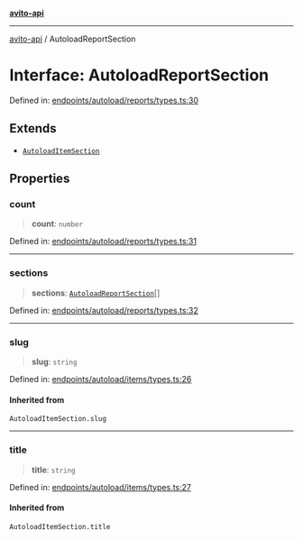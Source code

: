 [**avito-api**](../README.md)

***

[avito-api](../globals.md) / AutoloadReportSection

# Interface: AutoloadReportSection

Defined in: [endpoints/autoload/reports/types.ts:30](https://github.com/demark-pro/avito-api/blob/1d3612bd3d7031e3e6036c5c6752c6189cef9c8c/src/endpoints/autoload/reports/types.ts#L30)

## Extends

- [`AutoloadItemSection`](../type-aliases/AutoloadItemSection.md)

## Properties

### count

> **count**: `number`

Defined in: [endpoints/autoload/reports/types.ts:31](https://github.com/demark-pro/avito-api/blob/1d3612bd3d7031e3e6036c5c6752c6189cef9c8c/src/endpoints/autoload/reports/types.ts#L31)

***

### sections

> **sections**: [`AutoloadReportSection`](AutoloadReportSection.md)[]

Defined in: [endpoints/autoload/reports/types.ts:32](https://github.com/demark-pro/avito-api/blob/1d3612bd3d7031e3e6036c5c6752c6189cef9c8c/src/endpoints/autoload/reports/types.ts#L32)

***

### slug

> **slug**: `string`

Defined in: [endpoints/autoload/items/types.ts:26](https://github.com/demark-pro/avito-api/blob/1d3612bd3d7031e3e6036c5c6752c6189cef9c8c/src/endpoints/autoload/items/types.ts#L26)

#### Inherited from

`AutoloadItemSection.slug`

***

### title

> **title**: `string`

Defined in: [endpoints/autoload/items/types.ts:27](https://github.com/demark-pro/avito-api/blob/1d3612bd3d7031e3e6036c5c6752c6189cef9c8c/src/endpoints/autoload/items/types.ts#L27)

#### Inherited from

`AutoloadItemSection.title`
